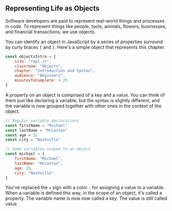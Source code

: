 ## Representing Life as Objects

Software developers are paid to represent real-world things and processes in code. To represent things like people, tools, animals, flowers, businesses, and financial transactions, we use objects.

You can identify an object in JavaScript by a series of properties surround by curly braces `{` and `}`. Here's a simple object that represents this chapter.

```js
const objectsIntro = {
	site: "repl.it",
	classroom: "Objects",
	chapter: "Introduction and Syntax",
	audience: "Beginners",
	minutesToComplete: 4.25
}
```

A property on an object is comprised of a key and a value. You can think of them just like declaring a variable, but the syntax is slightly different, and the variable is now grouped together with other ones in the context of the object. 

```js
// Regular variable declarations
const firstName = "Michael"
const lastName = "McLenton"
const age = 25
const city = "Nashville"

// Same variables scoped to an object
const michael = {
	firstName: "Michael",
	lastName: "McLenton",
	age: 25,
	city: "Nashville"
}
```

You've replaced the `=` sign with a color `:` for assigning a value to a variable. When a variable is defined this way, in the scope of an object, it's called a property. The variable name is now now called a key. The value is still called value.
<!--stackedit_data:
eyJoaXN0b3J5IjpbLTE3NDY4MDg2ODcsLTY4NTYwMDAwOCw4OD
UwNDQyNTQsNzMwOTk4MTE2XX0=
-->